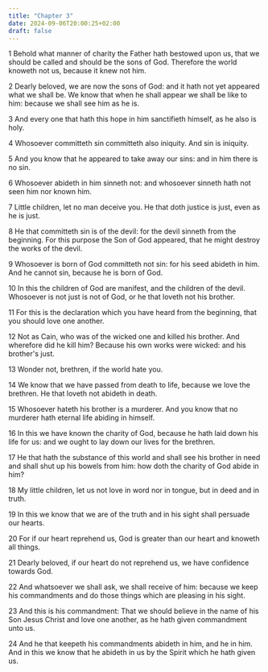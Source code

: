```yaml
---
title: "Chapter 3"
date: 2024-09-06T20:00:25+02:00
draft: false
---
```



1 Behold what manner of charity the Father hath bestowed upon us, that we should be called and should be the sons of God. Therefore the world knoweth not us, because it knew not him.

2 Dearly beloved, we are now the sons of God: and it hath not yet appeared what we shall be. We know that when he shall appear we shall be like to him: because we shall see him as he is.

3 And every one that hath this hope in him sanctifieth himself, as he also is holy.

4 Whosoever committeth sin committeth also iniquity. And sin is iniquity.

5 And you know that he appeared to take away our sins: and in him there is no sin.

6 Whosoever abideth in him sinneth not: and whosoever sinneth hath not seen him nor known him.

7 Little children, let no man deceive you. He that doth justice is just, even as he is just.

8 He that committeth sin is of the devil: for the devil sinneth from the beginning. For this purpose the Son of God appeared, that he might destroy the works of the devil.

9 Whosoever is born of God committeth not sin: for his seed abideth in him. And he cannot sin, because he is born of God.

10 In this the children of God are manifest, and the children of the devil. Whosoever is not just is not of God, or he that loveth not his brother.

11 For this is the declaration which you have heard from the beginning, that you should love one another.

12 Not as Cain, who was of the wicked one and killed his brother. And wherefore did he kill him? Because his own works were wicked: and his brother's just.

13 Wonder not, brethren, if the world hate you.

14 We know that we have passed from death to life, because we love the brethren. He that loveth not abideth in death.

15 Whosoever hateth his brother is a murderer. And you know that no murderer hath eternal life abiding in himself.

16 In this we have known the charity of God, because he hath laid down his life for us: and we ought to lay down our lives for the brethren.

17 He that hath the substance of this world and shall see his brother in need and shall shut up his bowels from him: how doth the charity of God abide in him?

18 My little children, let us not love in word nor in tongue, but in deed and in truth.

19 In this we know that we are of the truth and in his sight shall persuade our hearts.

20 For if our heart reprehend us, God is greater than our heart and knoweth all things.

21 Dearly beloved, if our heart do not reprehend us, we have confidence towards God.

22 And whatsoever we shall ask, we shall receive of him: because we keep his commandments and do those things which are pleasing in his sight.

23 And this is his commandment: That we should believe in the name of his Son Jesus Christ and love one another, as he hath given commandment unto us.

24 And he that keepeth his commandments abideth in him, and he in him. And in this we know that he abideth in us by the Spirit which he hath given us.

